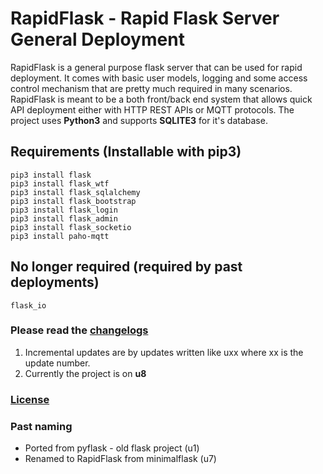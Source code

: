 # RapidFlask - Rapid Flask Server General Deployment
RapidFlask is a general purpose flask server that can be used for rapid deployment. It comes with basic user models,
logging and some access control mechanism that are pretty much required in many scenarios. RapidFlask is meant to be
a both front/back end system that allows quick API deployment either with HTTP REST APIs or MQTT protocols. The project uses **Python3**
and supports **SQLITE3** for it's database.

## Requirements (Installable with pip3)

	pip3 install flask
	pip3 install flask_wtf
	pip3 install flask_sqlalchemy
	pip3 install flask_bootstrap
	pip3 install flask_login
	pip3 install flask_admin
	pip3 install flask_socketio
	pip3 install paho-mqtt

## No longer required (required by past deployments)

	flask_io


### Please read the [changelogs](changelogs.txt)

1. Incremental updates are by updates written like uxx where xx is the update number.
2. Currently the project is on __u8__

### [License](LICENSE)

### Past naming
+ Ported from pyflask - old flask project (u1)
+ Renamed to RapidFlask from minimalflask (u7)


